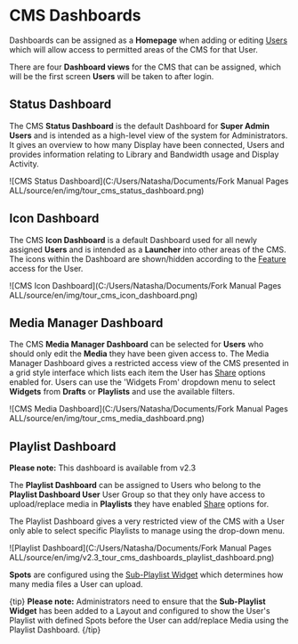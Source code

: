 <!--toc=tour-->

# CMS Dashboards

Dashboards can be assigned as a **Homepage** when adding or editing [Users](users_administration.html) which will allow access to permitted areas of the CMS for that User.

There are four **Dashboard views** for the CMS that can be assigned, which will be the first screen **Users** will be taken to after login.  

## Status Dashboard

The CMS **Status Dashboard** is the default Dashboard for **Super Admin Users** and is intended as a high-level view of the system for Administrators. It gives an overview to how many Display have been connected, Users and provides information relating to Library and Bandwidth usage and Display Activity.

![CMS Status Dashboard](C:/Users/Natasha/Documents/Fork Manual Pages ALL/source/en/img/tour_cms_status_dashboard.png)



## Icon Dashboard 

The CMS **Icon Dashboard** is a default Dashboard used for all newly assigned **Users** and is intended as a **Launcher** into other areas of the CMS. The icons within the Dashboard are shown/hidden according to the [Feature](users_features_and_sharing.html) access for the User.

![CMS Icon Dashboard](C:/Users/Natasha/Documents/Fork Manual Pages ALL/source/en/img/tour_cms_icon_dashboard.png)



## Media Manager Dashboard

The CMS **Media Manager Dashboard** can be selected for **Users** who should only edit the **Media** they have been given access to. The Media Manager Dashboard gives a restricted access view of the CMS presented in a grid style interface which lists each item the User has [Share](users_features_and_sharing.html) options enabled for. Users can use the 'Widgets From' dropdown menu to select **Widgets** from **Drafts** or **Playlists** and use the available filters.

![CMS Media Dashboard](C:/Users/Natasha/Documents/Fork Manual Pages ALL/source/en/img/tour_cms_media_dashboard.png)



## Playlist Dashboard

**Please note:** This dashboard is available from v2.3

The **Playlist Dashboard** can be assigned to Users who belong to the **Playlist Dashboard User** User Group so that they only have access to upload/replace media in **Playlists** they have enabled [Share](users_features_and_sharing.html) options for.

The Playlist Dashboard gives a very restricted view of the CMS with a User only able to select specific Playlists to manage using the drop-down menu.

![Playlist Dashboard](C:/Users/Natasha/Documents/Fork Manual Pages ALL/source/en/img/v2.3_tour_cms_dashboards_playlist_dashboard.png)

**Spots** are configured using the [Sub-Playlist Widget](media_module_subplaylist.html) which determines how many media files a User can upload. 

{tip}
**Please note:** Administrators need to ensure that the **Sub-Playlist Widget** has been added to a Layout and configured to show the User's Playlist with defined Spots before the User can add/replace Media using the Playlist Dashboard.
{/tip}

